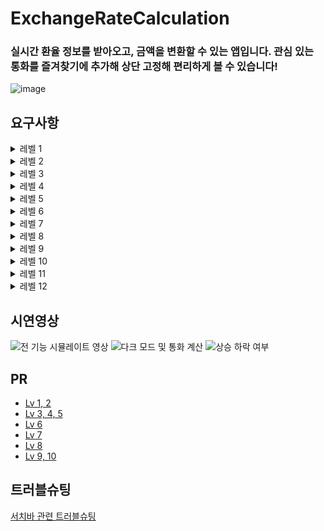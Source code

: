 # ExchangeRateCalculation

### 실시간 환율 정보를 받아오고, 금액을 변환할 수 있는 앱입니다. 관심 있는 통화를 즐겨찾기에 추가해 상단 고정해 편리하게 볼 수 있습니다!
![image](https://github.com/user-attachments/assets/fab06842-ad66-46b5-9ac6-fc2875b8186b)

## 요구사항
<details><summary>레벨 1</summary>

🧑🏻‍💻 **Level 1 - 메인 UI 기초 작업 + 데이터 불러오기**

- `UILabel`, `UITableView`, 을 이용해서 기본적인 UI 를 구성합니다.
- Cell 의 높이는 자유롭게 지정합니다.
- 외부 Open API를 통해 실시간 환율 데이터를 불러오고 UI(테이블 뷰)에 반영해보세요.
- 사용 API: GET https://open.er-api.com/v6/latest/USD
    - url의 마지막 경로가 기준이 되는 통화. /USD 로 조회시 1달러 기준으로 다른 통화 환율이 표시됨.
    KRW로 바꾸어서 요청을 보내면 1원 기준으로 다른 통화 환율이 표시됨
- 응답 데이터를 `Codable`을 사용해 파싱하고, `ViewModel` 또는 `DataService`에서 관리합니다.
- 파싱한 데이터를 테이블 뷰에 표시합니다.
    - 소수점 4자리까지만 표시합니다
- 데이터가 없는 경우 "데이터를 불러올 수 없습니다" `Alert` 표시

</details>  
<details><summary>레벨 2</summary>

🧑🏻‍💻 **Level2 - 메인 화면 구성**

- 메인 화면을 구성하고 환율 데이터를 표시할 기본 UI를 구성해보세요.
- `UISearchBar`와 `UITableView`를 SnapKit을 활용해 구성합니다.
- 셀에는 다음 정보를 포함합니다:
    - 통화 코드 (예: KRW)
    - 국가명 (예: 대한민국)
    - 환율 값 (예: 1466.12)
    - 통화 코드 / 국가 명 매핑
- **AutoLayout 및 컴포넌트 제약 조건**
- 다양한 기기 대응
- 오토레이아웃을 포함한 UI 디버깅 상황 중 Xcode 툴을 사용하여 문제 정의 + 문제 해결한 사례에 대해 그 해결 과정에 대해 기록합니다(1개 이상 필수)

</details>  
<details><summary>레벨 3</summary>
<aside>
🧑🏻‍💻 **Level 3 - 필터링 기능 구현**

- 통화 코드 또는 국가명을 검색할 수 있는 필터링 기능을 구현해보세요.
- 검색결과가 없을 경우 "검색 결과 없음" 표시
- 검색어가 비어있으면 전체 리스트 노출

</details>  
<details><summary>레벨 4</summary>

🧑🏻‍💻 **Level 4 - 환율 계산기로 이동**

- 테이블 셀을 클릭했을 때, 환율 계산기로 이동하는 기능을 구현합니다.
- `UINavigationController.pushViewController()`를 사용하여 화면 전환
- 계산기 화면 구성 요소:
    - 통화 코드 및 국가 이름 레이블
    - 입력 필드 (`UITextField`)
    - 변환 버튼 (`UIButton`)
    - 결과 표시 (`UILabel`)
- **AutoLayout 및 컴포넌트 제약조건**
</aside>
</details>  
<details><summary>레벨 5</summary>
<aside>
🧑🏻‍💻 **Level 5 - 입력한 금액 실시간 반영**

- 환율 계산기 화면에서 입력한 금액을 실시간으로 환산하는 기능을 구현해보세요.
- 버튼 클릭 시 API를 호출하여 결과 표시
- 잘못된 입력값(빈칸, 숫자 아님 등)은 `Alert` 처리
    - 빈칸일 경우 : 금액을 입력해주세요
    - 숫자 아닐 경우 : 올바른 숫자를 입력해주세요
- 결과값은 소수점 둘째자리로 반올림하여 표시

</details>  
<details><summary>레벨 6</summary>
Level 6 - MVVM 패턴을 도입하여 View와 로직을 분리

- ViewModel에서 API 호출, 필터링, 환율 계산 등의 로직 처리
- ViewController는 ViewModel의 데이터를 바인딩하고 UI만 담당
- ViewModel은 아래의 ViewModelProtocol을 채택하여 구현
</details>  
<details><summary>레벨 7</summary>

🧑🏻‍💻 **Level 7 - 즐겨찾기 기능 상단 고정**

- 즐겨찾기(⭐️) 기능을 추가해, 즐겨찾은 통화를 리스트 상단에 고정해보세요.
- 셀 우측에 ⭐ / ☆ 버튼 추가
    - 이미지 이름 : star.fill / star
- 클릭 시 해당 통화 코드가 `CoreData`에 저장/삭제됨
- 리스트 출력 시 즐겨찾기 데이터를 먼저 상단에 배치
    - 즐겨찾기된 데이터도 알파벳 오름차순 정렬이 되어야 함
- 즐겨찾기 상태에 따라 ⭐ / ☆ UI를 다르게 표시

</details>  
<details><summary>레벨 8</summary>

🧑🏻‍💻 **Level 8 - 상승** 🔼 **하락** 🔽  **여부 표시**

- 환율 데이터를 캐싱하고, 이전 데이터와 비교해 상승 🔼 / 하락 🔽 여부를 표시해보세요.
- 앱 실행 시 이전 데이터를 `CoreData`에서 로드
- 새 데이터를 받아오면 이전 값과 비교 후 방향 아이콘 표시
- 아이콘 표시 기준:
    - `abs(new - old) > 0.01` 일때 상승/하락 아이콘 표시
    - `abs(new - old) <= 0.01` 일때는 아이콘 표시하지 않기(아이콘의 너비만큼 여백으로 처리하여 환율 숫자의 우측이 정렬되도록 함)
- **Hint. 환율 API는 하루마다 갱신됩니다. 상승과 하락 여부를 알려면 어떻게 하면 좋을까요?**
    - API 응답값의 시간과 관련된 값들을 활용
    - 테스트 용이성을 위해서 목 데이터(Mock data)를 생성 후 활용

</details>  
<details><summary>레벨 9</summary>

🧑🏻‍💻 **Level 9 - 다크모드 구현**

- 다크모드 UI를 구현해보세요.
- 시스템 색상`label`, `systemBackground`, `secondaryLabel`등을 사용하여 자동으로 다크모드에 대응합니다.
- 또는 Asset Catalog에서 Any/Dark 색상 설정을 활용할 수 있습니다.

</details>  
<details><summary>레벨 10</summary>

🧑🏻‍💻 **Level 10 -** 앱 상태 저장 및 복원

- 사용자가 마지막으로 본 화면 정보를 CoreData에 저장합니다.
- 앱을 재시작하면 환율 리스트 화면, 환율 계산기 화면 중 마지막으로 본 화면으로 이동합니다
- `AppDelegate` 혹은 `SceneDelegate` 를 이용합니다

</details>  
<details><summary>레벨 11</summary>

🧑🏻‍💻 **Level 11 -  메모리 이슈 디버깅 및 개선 경험 문서화**

- 메모리 누수 혹은 ViewModel 강한 참조로 인한 Retain Cycle 발생 여부 확인 및 해소
- 분석 결과를 README에 서술하여, 내가 해결한 디버깅 경험을 어필해 보세요.
    - Hint. Xcode 내 툴을 사용하여 문제를 정의하고, 해결해 봅니다.
        - Memory Graph Debugger
        - Instrument(Leaks, Allocations, Time Profiler)
        - Zombie Objects
- **유의) 문제 발견 - 문제 분석 - 문제 해결(Xcode 툴 사용) 프로세스를 거치고, 해결 전후에 대한 결과값 차이를 README에 반영해야 Lv 11이 마무리 됩니다.**

</details>  
<details><summary>레벨 12</summary>

🧑🏻‍💻 **Level 12 -  Clean Architecture 적용**

- 프로젝트 구조를 다음과 같이 구성해보세요:

```
Domain
├── Model
├── UseCase

Data
├── Entity
├── Repository

Presentation
├── ViewModel
├── View
├── ViewControl
```

- View → ViewModel → UseCase → Repository → API or UserDefault 순으로 호출 흐름을 구성해 관심사를 분리합니다.

</details>  

## 시연영상

![전 기능 시뮬레이트 영상](https://github.com/user-attachments/assets/9e72290e-2dcf-42fd-b004-fdec86a5cd26)
![다크 모드 및 통화 계산](https://github.com/user-attachments/assets/0a6d5073-2ad0-4fcb-8f07-17fc8cec2772)
![상승 하락 여부](https://github.com/user-attachments/assets/2aad4f21-4832-4323-bd4b-5814d05f54bc)

## PR

- [Lv 1, 2](https://github.com/nbcamp-ch4-team3/ExchangeRateCalculation/pull/3)
- [Lv 3, 4, 5](https://github.com/nbcamp-ch4-team3/ExchangeRateCalculation/pull/7)
- [Lv 6](https://github.com/nbcamp-ch4-team3/ExchangeRateCalculation/pull/10)
- [Lv 7](https://github.com/nbcamp-ch4-team3/ExchangeRateCalculation/pull/16)
- [Lv 8](https://github.com/nbcamp-ch4-team3/ExchangeRateCalculation/pull/20)
- [Lv 9, 10](https://github.com/nbcamp-ch4-team3/ExchangeRateCalculation/pull/22)

## 트러블슈팅

[서치바 관련 트러블슈팅](https://subkyu-ios.tistory.com/42)
